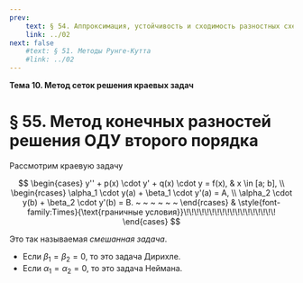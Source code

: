 ```yaml
---
prev:
    text: § 54. Аппроксимация, устойчивость и сходимость разностных схем
    link: ../02
next: false
    #text: § 51. Методы Рунге-Кутта
    #link: ../02
---
```


**Тема 10. Метод сеток решения краевых задач**

# § 55. Метод конечных разностей решения ОДУ второго порядка

Рассмотрим краевую задачу

$$
\begin{cases}
y'' + p(x) \cdot y' + q(x) \cdot y = f(x), & x \in [a; b], \\
\begin{rcases}
\alpha_1 \cdot y(a) + \beta_1 \cdot y'(a) = A, \\
\alpha_2 \cdot y(b) + \beta_2 \cdot y'(b) = B. ~ ~ ~ ~ ~ ~
\end{rcases} & \style{font-family:Times}{\text{граничные условия}}\!\!\!\!\!\!\!\!\!\!\!\!\!\!\!\!\!\!
\end{cases}
$$

Это так называемая *смешанная задача*.

* Если $\beta_1 = \beta_2 = 0$, то это задача Дирихле.
* Если $\alpha_1 = \alpha_2 = 0$, то это задача Неймана.